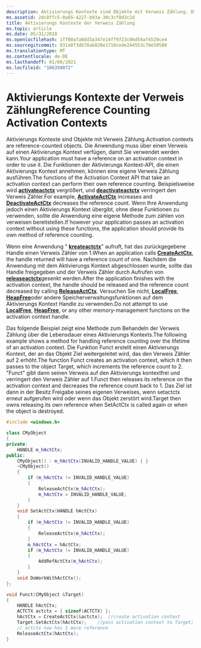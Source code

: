 ```yaml
---
description: Aktivierungs Kontexte sind Objekte mit Verweis Zählung. Die Anwendung muss über einen Verweis auf einen Aktivierungs Kontext verfügen, damit Sie verwendet werden kann.
ms.assetid: 2dc8ffc5-0a65-4227-b93a-30c3cf0d3c2d
title: Aktivierungs Kontexte der Verweis Zählung
ms.topic: article
ms.date: 05/31/2018
ms.openlocfilehash: 1ff00afa0dd3a347e14ff9723c06d54af4520ce4
ms.sourcegitcommit: 831e8f3db78ab820e1710cede244553c70e50500
ms.translationtype: MT
ms.contentlocale: de-DE
ms.lasthandoff: 01/08/2021
ms.locfileid: "106350072"
---
```

# <a name="reference-counting-activation-contexts"></a><span data-ttu-id="31cfd-104">Aktivierungs Kontexte der Verweis Zählung</span><span class="sxs-lookup"><span data-stu-id="31cfd-104">Reference Counting Activation Contexts</span></span>

<span data-ttu-id="31cfd-105">Aktivierungs Kontexte sind Objekte mit Verweis Zählung.</span><span class="sxs-lookup"><span data-stu-id="31cfd-105">Activation contexts are reference-counted objects.</span></span> <span data-ttu-id="31cfd-106">Die Anwendung muss über einen Verweis auf einen Aktivierungs Kontext verfügen, damit Sie verwendet werden kann.</span><span class="sxs-lookup"><span data-stu-id="31cfd-106">Your application must have a reference on an activation context in order to use it.</span></span> <span data-ttu-id="31cfd-107">Die Funktionen der Aktivierungs Kontext-API, die einen Aktivierungs Kontext annehmen, können eine eigene Verweis Zählung ausführen.</span><span class="sxs-lookup"><span data-stu-id="31cfd-107">The functions of the Activation Context API that take an activation context can perform their own reference counting.</span></span> <span data-ttu-id="31cfd-108">Beispielsweise wird [**activateactctx**](/windows/desktop/api/Winbase/nf-winbase-activateactctx) vergrößert, und [**deactivateactctx**](/windows/desktop/api/Winbase/nf-winbase-deactivateactctx) verringert den Verweis Zähler.</span><span class="sxs-lookup"><span data-stu-id="31cfd-108">For example, [**ActivateActCtx**](/windows/desktop/api/Winbase/nf-winbase-activateactctx) increases and [**DeactivateActCtx**](/windows/desktop/api/Winbase/nf-winbase-deactivateactctx) decreases the reference count.</span></span> <span data-ttu-id="31cfd-109">Wenn Ihre Anwendung jedoch einen Aktivierungs Kontext übergibt, ohne diese Funktionen zu verwenden, sollte die Anwendung eine eigene Methode zum zählen von verweisen bereitstellen.</span><span class="sxs-lookup"><span data-stu-id="31cfd-109">If however your application passes an activation context without using these functions, the application should provide its own method of reference counting.</span></span>

<span data-ttu-id="31cfd-110">Wenn eine Anwendung " [**kreateactctx**](/windows/desktop/api/Winbase/nf-winbase-createactctxa)" aufruft, hat das zurückgegebene Handle einen Verweis Zähler von 1.</span><span class="sxs-lookup"><span data-stu-id="31cfd-110">When an application calls [**CreateActCtx**](/windows/desktop/api/Winbase/nf-winbase-createactctxa), the handle returned will have a reference count of one.</span></span> <span data-ttu-id="31cfd-111">Nachdem die Anwendung mit dem Aktivierungs Kontext abgeschlossen wurde, sollte das Handle freigegeben und der Verweis Zähler durch Aufrufen von [**releaseactctx**](/windows/desktop/api/Winbase/nf-winbase-releaseactctx)gesenkt werden.</span><span class="sxs-lookup"><span data-stu-id="31cfd-111">After the application finishes with the activation context, the handle should be released and the reference count decreased by calling [**ReleaseActCtx**](/windows/desktop/api/Winbase/nf-winbase-releaseactctx).</span></span> <span data-ttu-id="31cfd-112">Versuchen Sie nicht, [**LocalFree**](/windows/desktop/api/winbase/nf-winbase-localfree), [**HeapFree**](/windows/desktop/api/heapapi/nf-heapapi-heapfree)oder andere Speicherverwaltungsfunktionen auf dem Aktivierungs Kontext Handle zu verwenden.</span><span class="sxs-lookup"><span data-stu-id="31cfd-112">Do not attempt to use [**LocalFree**](/windows/desktop/api/winbase/nf-winbase-localfree), [**HeapFree**](/windows/desktop/api/heapapi/nf-heapapi-heapfree), or any other memory-management functions on the activation context handle.</span></span>

<span data-ttu-id="31cfd-113">Das folgende Beispiel zeigt eine Methode zum Behandeln der Verweis Zählung über die Lebensdauer eines Aktivierungs Kontexts.</span><span class="sxs-lookup"><span data-stu-id="31cfd-113">The following example shows a method for handling reference counting over the lifetime of an activation context.</span></span> <span data-ttu-id="31cfd-114">Die Funktion Funct erstellt einen Aktivierungs Kontext, der an das Objekt Ziel weitergeleitet wird, das den Verweis Zähler auf 2 erhöht.</span><span class="sxs-lookup"><span data-stu-id="31cfd-114">The function Funct creates an activation context, which it then passes to the object Target, which increments the reference count to 2.</span></span> <span data-ttu-id="31cfd-115">"Funct" gibt dann seinen Verweis auf den Aktivierungs kontextfrei und verringert den Verweis Zähler auf 1.</span><span class="sxs-lookup"><span data-stu-id="31cfd-115">Funct then releases its reference on the activation context and decreases the reference count back to 1.</span></span> <span data-ttu-id="31cfd-116">Das Ziel ist dann in der Besitz Freigabe seines eigenen Verweises, wenn setactctx erneut aufgerufen wird oder wenn das Objekt zerstört wird.</span><span class="sxs-lookup"><span data-stu-id="31cfd-116">Target then owns releasing its own reference when SetActCtx is called again or when the object is destroyed.</span></span>


```C++
#include <windows.h>

class CMyObject 
{
private:
    HANDLE m_hActCtx;
public:
    CMyObject() : m_hActCtx(INVALID_HANDLE_VALUE) { }
    ~CMyObject() 
    { 
        if (m_hActCtx != INVALID_HANDLE_VALUE) 
        {
            ReleaseActCtx(m_hActCtx);
            m_hActCtx = INVALID_HANDLE_VALUE;
        }
    }
    void SetActCtx(HANDLE hActCtx) 
    {
        if (m_hActCtx != INVALID_HANDLE_VALUE) 
        {
            ReleaseActCtx(m_hActCtx);
        }
        m_hActCtx = hActCtx;
        if (m_hActCtx != INVALID_HANDLE_VALUE) 
        {
            AddRefActCtx(m_hActCtx);
        }
    }
    void DoWorkWithActCtx();
};

void Funct(CMyObject &Target) 
{
    HANDLE hActCtx;
    ACTCTX actctx = { sizeof(ACTCTX) };
    hActCtx = CreateActCtx(&actctx);  //create activation context  
    Target.SetActCtx(hActCtx);    //pass activation context to Target; 
    // actctx now has 1 more reference
    ReleaseActCtx(hActCtx);
}
```



 

 
